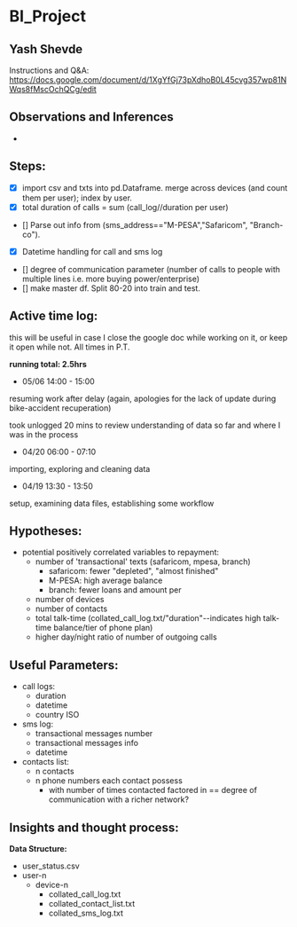 # BI_Project
## Yash Shevde
Instructions and Q&A:
https://docs.google.com/document/d/1XgYfGj73pXdhoB0L45cvg357wp81NWqs8fMscOchQCg/edit

## Observations and Inferences
* 

## **Steps:**
- [x] import csv and txts into pd.Dataframe. merge across devices (and count them per user); index by user.
- [x] total duration of calls = sum (call_log//duration per user)
- [] Parse out info from (sms_address=="M-PESA","Safaricom", "Branch-co").
- [x] Datetime handling for call and sms log
- [] degree of communication parameter (number of calls to people with multiple lines i.e. more buying power/enterprise)
- [] make master df. Split 80-20 into train and test.

## Active time log:
this will be useful in case I close the google doc while working on it, or keep it open while not.
All times in P.T.

**running total: 2.5hrs**

* 05/06 14:00 - 15:00

resuming work after delay (again, apologies for the lack of update during bike-accident recuperation)

took unlogged 20 mins to review understanding of data so far and where I was in the process

* 04/20 06:00 - 07:10

importing, exploring and cleaning data

* 04/19 13:30 - 13:50

setup, examining data files, establishing some workflow

## **Hypotheses:**

* potential positively correlated variables to repayment:
    * number of 'transactional' texts (safaricom, mpesa, branch)
        * safaricom: fewer "depleted", "almost finished"
        * M-PESA: high average balance
        * branch: fewer loans and amount per
    * number of devices
    * number of contacts
    * total talk-time (collated_call_log.txt/"duration"--indicates high talk-time balance/tier of phone plan)
    * higher day/night ratio of number of outgoing calls

## **Useful Parameters:**

* call logs:
    * duration
    * datetime
    * country ISO
* sms log:
    * transactional messages number
    * transactional messages info
    * datetime
* contacts list:
    * n contacts
    * n phone numbers each contact possess
        * with number of times contacted factored in == degree of communication with a richer network?

## Insights and thought process:
**Data Structure:**
* user_status.csv
* user-n
    * device-n
        * collated_call_log.txt
        * collated_contact_list.txt
        * collated_sms_log.txt
